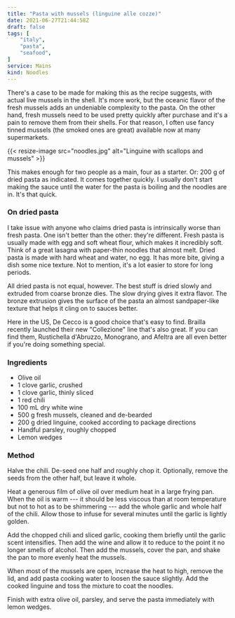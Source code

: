 ```yaml
---
title: "Pasta with mussels (linguine alle cozze)"
date: 2021-06-27T21:44:58Z
draft: false
tags: [
    "italy",
    "pasta",
    "seafood",
]
service: Mains
kind: Noodles
---
```


There's a case to be made for making this as the recipe suggests, with actual live mussels in the shell. It's more work, but the oceanic flavor of the fresh mussels adds an undeniable complexity to the pasta. On the other hand, fresh mussels need to be used pretty quickly after purchase and it's a pain to remove them from their shells. For that reason, I often use fancy tinned mussels (the smoked ones are great) available now at many supermarkets.

{{< resize-image src="noodles.jpg" alt="Linguine with scallops and mussels" >}}

This makes enough for two people as a main, four as a starter. Or: 200 g of dried pasta as indicated. It comes together quickly. I usually don't start making the sauce until the water for the pasta is boiling and the noodles are in. It's that quick.

### On dried pasta

I take issue with anyone who claims dried pasta is intrinsically worse than fresh pasta. One isn't better than the other: they're different. Fresh pasta is usually made with egg and soft wheat flour, which makes it incredibly soft. Think of a great lasagna with paper-thin noodles that almost melt. Dried pasta is made with hard wheat and water, no egg. It has more bite, giving a dish some nice texture. Not to mention, it's a lot easier to store for long periods.

All dried pasta is not equal, however. The best stuff is dried slowly and extruded from coarse bronze dies. The slow drying gives it extra flavor. The bronze extrusion gives the surface of the pasta an almost sandpaper-like texture that helps it cling on to sauces better.

Here in the US, De Cecco is a good choice that's easy to find. Brailla recently launched their new "Collezione" line that's also great. If you can find them, Rustichella d'Abruzzo, Monograno, and Afeltra are all even better if you're doing something special.

### Ingredients

* Olive oil
* 1 clove garlic, crushed
* 1 clove garlic, thinly sliced
* 1 red chili
* 100 mL dry white wine
* 500 g fresh mussels, cleaned and de-bearded
* 200 g dried linguine, cooked according to package directions
* Handful parsley, roughly chopped
* Lemon wedges

### Method

Halve the chili. De-seed one half and roughly chop it. Optionally, remove the seeds from the other half, but leave it whole.

Heat a generous film of olive oil over medium heat in a large frying pan. When the oil is warm --- it should be less viscous than at room temperature but not to hot as to be shimmering --- add the whole garlic and whole half of the chili. Allow those to infuse for several minutes until the garlic is lightly golden.

Add the chopped chili and sliced garlic, cooking them briefly until the garlic scent intensifies. Then add the wine and allow it to reduce to the point it no longer smells of alcohol. Then add the mussels, cover the pan, and shake the pan to more evenly heat the mussels.

When most of the mussels are open, increase the heat to high, remove the lid, and add pasta cooking water to loosen the sauce slightly. Add the cooked linguine and toss the mixture to coat the noodles.

Finish with extra olive oil, parsley, and serve the pasta immediately with lemon wedges.
